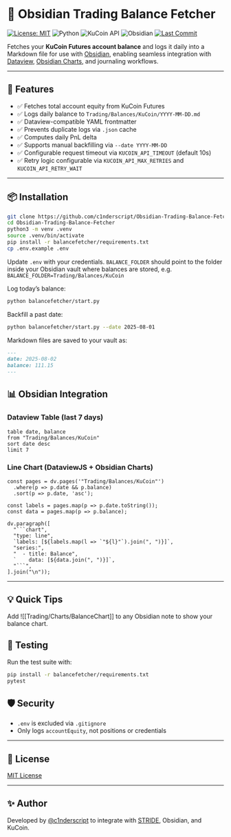 # 🧾 Obsidian Trading Balance Fetcher

[![License: MIT](https://img.shields.io/github/license/c1nderscript/Obsidian-Trading-Balance-Fetcher)](https://opensource.org/licenses/MIT)
![Python](https://img.shields.io/badge/python-3.8%2B-blue)
![KuCoin API](https://img.shields.io/badge/api-kucoin-futures-blue)
![Obsidian](https://img.shields.io/badge/obsidian-integration-purple)
[![Last Commit](https://img.shields.io/github/last-commit/c1nderscript/Obsidian-Trading-Balance-Fetcher)](https://github.com/c1nderscript/Obsidian-Trading-Balance-Fetcher/commits/main)

Fetches your **KuCoin Futures account balance** and logs it daily into a Markdown file for use with [Obsidian](https://obsidian.md/), enabling seamless integration with [Dataview](https://github.com/blacksmithgu/obsidian-dataview), [Obsidian Charts](https://github.com/ZaidNaweed/obsidian-charts), and journaling workflows.

---

## 🚀 Features

- ✅ Fetches total account equity from KuCoin Futures
- ✅ Logs daily balance to `Trading/Balances/KuCoin/YYYY-MM-DD.md`
- ✅ Dataview-compatible YAML frontmatter
- ✅ Prevents duplicate logs via `.json` cache
- ✅ Computes daily PnL delta
- ✅ Supports manual backfilling via `--date YYYY-MM-DD`
- ✅ Configurable request timeout via `KUCOIN_API_TIMEOUT` (default 10s)
- ✅ Retry logic configurable via `KUCOIN_API_MAX_RETRIES` and `KUCOIN_API_RETRY_WAIT`

---

## 📦 Installation

```bash
git clone https://github.com/c1nderscript/Obsidian-Trading-Balance-Fetcher.git
cd Obsidian-Trading-Balance-Fetcher
python3 -m venv .venv
source .venv/bin/activate
pip install -r balancefetcher/requirements.txt
cp .env.example .env
```

Update `.env` with your credentials. `BALANCE_FOLDER` should point to the
folder inside your Obsidian vault where balances are stored, e.g.
`BALANCE_FOLDER=Trading/Balances/KuCoin`

Log today’s balance:

```bash
python balancefetcher/start.py
```

Backfill a past date:

```bash
python balancefetcher/start.py --date 2025-08-01
```

Markdown files are saved to your vault as:

```markdown
---
date: 2025-08-02
balance: 111.15
---
```

## 📊 Obsidian Integration

### Dataview Table (last 7 days)

```dataview
table date, balance
from "Trading/Balances/KuCoin"
sort date desc
limit 7
```

### Line Chart (DataviewJS + Obsidian Charts)

```dataviewjs
const pages = dv.pages('"Trading/Balances/KuCoin"')
  .where(p => p.date && p.balance)
  .sort(p => p.date, 'asc');

const labels = pages.map(p => p.date.toString());
const data = pages.map(p => p.balance);

dv.paragraph([
  "```chart",
  "type: line",
  `labels: [${labels.map(l => `"${l}"`).join(", ")}]`,
  "series:",
  "  - title: Balance",
  `    data: [${data.join(", ")}]`,
  "```",
].join("\n"));
```

---

## 💡 Quick Tips

Add ![[Trading/Charts/BalanceChart]] to any Obsidian note to show your balance chart.

## 🧪 Testing

Run the test suite with:

```bash
pip install -r balancefetcher/requirements.txt
pytest
```

## 🛡 Security

- `.env` is excluded via `.gitignore`
- Only logs `accountEquity`, not positions or credentials

---

## 📜 License

[MIT License](https://opensource.org/licenses/MIT)

---

## ✨ Author

Developed by [@c1nderscript](https://github.com/c1nderscript) to integrate with [STRIDE](https://github.com/c1nderscript/STRIDE), Obsidian, and KuCoin.

